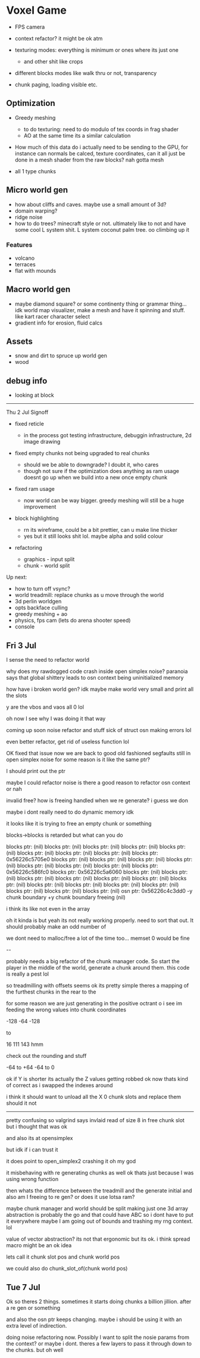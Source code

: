 # Voxel Game

- FPS camera
- context refactor? it might be ok atm
- texturing modes: everything is minimum or ones where its just one
   - and other shit like crops

- different blocks modes like walk thru or not, transparency
- chunk paging, loading visible etc.

## Optimization
- Greedy meshing
   - to do texturing: need to do modulo of tex coords in frag shader
   - AO at the same time its a similar calculation

- How much of this data do i actually need to be sending to the GPU, for instance can normals be calced, texture coordinates, can it all just be done in a mesh shader from the raw blocks? nah gotta mesh
- all 1 type chunks

## Micro world gen
- how about cliffs and caves. maybe use a small amount of 3d?
- domain warping?
- ridge noise
- how to do trees? minecraft style or not. ultimately like to not and have some cool L system shit. L system coconut palm tree. oo climbing up it

### Features
- volcano
- terraces
- flat with mounds

## Macro world gen
- maybe diamond square? or some continenty thing or grammar thing... idk
   world map visualizer, make a mesh and have it spinning and stuff. like kart racer character select
- gradient info for erosion, fluid calcs

## Assets
- snow and dirt to spruce up world gen
- wood

## debug info
- looking at block




-----------------
Thu 2 Jul Signoff

 - fixed reticle
   - in the process got testing infrastructure, debuggin infrastructure, 2d image drawing

 - fixed empty chunks not being upgraded to real chunks
   - should we be able to downgrade? I doubt it, who cares
   - though not sure if the optimization does anything as ram usage doesnt go up when we build into a new once empty chunk

 - fixed ram usage
   - now world can be way bigger. greedy meshing will still be a huge improvement

 - block highlighting
   - rn its wireframe, could be a bit prettier, can u make line thicker
   - yes but it still looks shit lol. maybe alpha and solid colour

 - refactoring
   - graphics - input split
   - chunk - world split

Up next:
 * how to turn off vsync?
 * world treadmill: replace chunks as u move through the world
 * 3d perlin worldgen
 * opts backface culling
 * greedy meshing + ao
 * physics, fps cam (lets do arena shooter speed)
 * console



 Fri 3 Jul
 ---------

 I sense the need to refactor world

 why does my rawdogged code crash inside open simplex noise?
 paranoia says that global shittery leads to osn context being uninitialized memory

 how have i broken world gen? idk
 maybe make world very small and print all the slots

 y are the vbos and vaos all 0 lol

 oh now I see why I was doing it that way

 coming up soon noise refactor and stuff
 sick of struct osn making errors lol

 even better refactor, get rid of useless function lol

OK fixed that issue now we are back to good old fashioned segfaults
still in open simplex noise for some reason
is it like the same ptr?

I should print out the ptr

maybe I could refactor noise
is there a good reason to refactor osn context or nah

invalid free?
how is freeing handled when we re generate?
i guess we don

maybe i dont really need to do dynamic memory idk

it looks like it is trying to free an empty chunk or something

blocks->blocks is retarded but what can you do


blocks ptr: (nil)
blocks ptr: (nil)
blocks ptr: (nil)
blocks ptr: (nil)
blocks ptr: (nil)
blocks ptr: (nil)
blocks ptr: (nil)
blocks ptr: (nil)
blocks ptr: 0x56226c5705e0
blocks ptr: (nil)
blocks ptr: (nil)
blocks ptr: (nil)
blocks ptr: (nil)
blocks ptr: (nil)
blocks ptr: (nil)
blocks ptr: (nil)
blocks ptr: 0x56226c586fc0
blocks ptr: 0x56226c5a6060
blocks ptr: (nil)
blocks ptr: (nil)
blocks ptr: (nil)
blocks ptr: (nil)
blocks ptr: (nil)
blocks ptr: (nil)
blocks ptr: (nil)
blocks ptr: (nil)
blocks ptr: (nil)
blocks ptr: (nil)
blocks ptr: (nil)
blocks ptr: (nil)
blocks ptr: (nil)
blocks ptr: (nil)
osn ptr: 0x56226c4c3dd0
-y chunk boundary
+y chunk boundary
freeing (nil)

i think its like not even in the array

oh it kinda is but yeah its not really working properly. need to sort that out. It should probably make an odd number of 

we dont need to malloc/free a lot of the time too... memset 0 would be fine

--

probably needs a big refactor of the chunk manager code. So start the player in the middle of the world, generate a chunk around them.
 this code is really a pest lol

 so treadmilling with offsets seems ok its pretty simple
 theres a mapping of the furthest chunks in the rear to the 


 for some reason we are just generating in the positive octrant
 o i see im feeding the wrong values into chunk coordinates

 -128
 -64
 -128

 to

 16
 111
 143
 hmm

 check out the rounding and stuff

 -64 to +64
 -64 to 0

 ok if Y is shorter its actually the Z values getting robbed
 ok now thats kind of correct as i swapped the indexes around

 i think it should want to unload all the X 0 chunk slots and replace them should it not


 ----

 pretty confusing so valgrind says invlaid read of size 8 in free chunk slot but i thought that was ok

 and also its at opensimplex

 but idk if i can trust it

 it does point to open_simplex2 crashing it
 oh my god

 it misbehaving with re generating chunks as well
 ok thats just because I was using wrong function

 then whats the difference between the treadmill and the generate initial
 and also am I freeing to re gen? or does it use lotsa ram?


 maybe chunk manager and world should be split
 making just one 3d array abstraction is probably the go
 and that could have ABC so i dont have to put it everywhere
 maybe I am going out of bounds and trashing my rng context. lol

 value of vector abstraction? its not that ergonomic but its ok. i think spread macro might be an ok idea

 lets call it chunk slot pos and chunk world pos

 we could also do chunk_slot_of(chunk world pos)


 Tue 7 Jul
 ---------
 Ok so theres 2 things. sometimes it starts doing chunks a billion jillion. after a re gen or something

 and also the osn ptr keeps changing. maybe i should be using it with an extra level of indirection.

doing noise refactoring now. Possibly I want to split the nosie params from the context? or maybe i dont. theres a few layers to pass it through down to the chunks. but oh well
